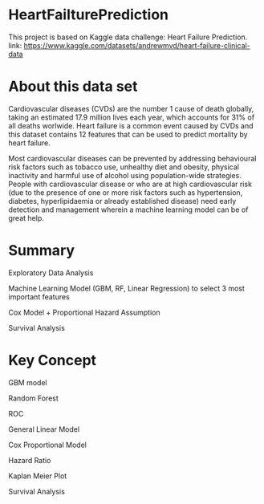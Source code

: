 # HeartFailturePrediction

This project is based on Kaggle data challenge: Heart Failure Prediction.
link: https://www.kaggle.com/datasets/andrewmvd/heart-failure-clinical-data

# About this data set
Cardiovascular diseases (CVDs) are the number 1 cause of death globally, taking an estimated 17.9 million lives each year, which accounts for 31% of all deaths worlwide.
Heart failure is a common event caused by CVDs and this dataset contains 12 features that can be used to predict mortality by heart failure.

Most cardiovascular diseases can be prevented by addressing behavioural risk factors such as tobacco use, unhealthy diet and obesity, physical inactivity and harmful use of alcohol using population-wide strategies.
People with cardiovascular disease or who are at high cardiovascular risk (due to the presence of one or more risk factors such as hypertension, diabetes, hyperlipidaemia or already established disease) need early detection and management wherein a machine learning model can be of great help.

# Summary

Exploratory Data Analysis

Machine Learning Model (GBM, RF, Linear Regression) to select 3 most important features

Cox Model + Proportional Hazard Assumption

Survival Analysis

# Key Concept

GBM model

Random Forest

ROC

General Linear Model

Cox Proportional Model

Hazard Ratio

Kaplan Meier Plot

Survival Analysis
